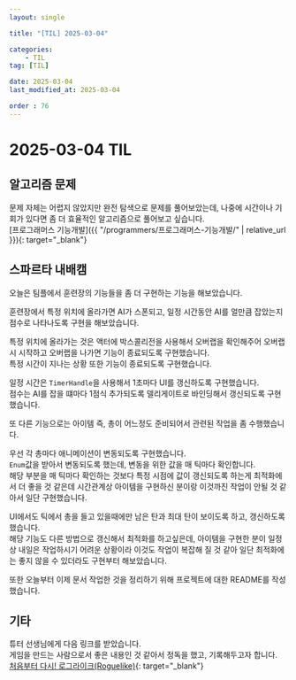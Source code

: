 ```yaml
---
layout: single

title: "[TIL] 2025-03-04"

categories:
    - TIL
tag: [TIL]

date: 2025-03-04
last_modified_at: 2025-03-04

order : 76
---
```


# 2025-03-04 TIL

## 알고리즘 문제

문제 자체는 어렵지 않았지만 완전 탐색으로 문제를 풀어보았는데, 나중에 시간이나 기회가 있다면 좀 더 효율적인 알고리즘으로 풀어보고 싶습니다.  
[프로그래머스 기능개발]({{ "/programmers/프로그래머스-기능개발/" | relative_url }}){: target="_blank"}

## 스파르타 내배캠

오늘은 팀플에서 훈련장의 기능들을 좀 더 구현하는 기능을 해보았습니다.

훈련장에서 특정 위치에 올라가면 AI가 스폰되고, 일정 시간동안 AI를 얼만큼 잡았는지 점수로 나타나도록 구현을 해보았습니다.

특정 위치에 올라가는 것은 액터에 박스콜리전을 사용해서 오버랩을 확인해주어 오버랩시 시작하고 오버랩을 나가면 기능이 종료되도록 구현했습니다.  
특정 시간이 지나는 상황 또한 기능이 종료되도록 구현했습니다.

일정 시간은 `TimerHandle`을 사용해서 1초마다 UI를 갱신하도록 구현했습니다.  
점수는 AI를 잡을 떄마다 1점식 추가되도록 델리게이트로 바인딩해서 갱신되도록 구현했습니다.

또 다른 기능으로는 아이템 즉, 총이 어느정도 준비되어서 관련된 작업을 좀 수행했습니다.

우선 각 총마다 애니메이션이 변동되도록 구현했습니다.  
`Enum`값을 받아서 변동되도록 했는데, 변동을 위한 값을 매 틱마다 확인합니다.  
해당 부분을 매 틱마다 확인하는 것보다 특정 시점에 값이 갱신되도록 하는게 최적화에서 더 좋을 것 같은데 시간관계상 아이템을 구현하신 분이랑 이것까진 작업이 안될 것 같아서 일단 구현했습니다.

UI에서도 틱에서 총을 들고 있을때에만 남은 탄과 최대 탄이 보이도록 하고, 갱신하도록 했습니다.  
해당 기능도 다른 방법으로 갱신해서 최적화를 하고싶은데, 아이템을 구현한 분이 일정상 내일은 작업하시기 어려운 상황이라 이것도 작업이 복잡해 질 것 같아 일단 최적화에는 좋지 않을 수 있더라도 구현부터 해보았습니다.

또한 오늘부터 이제 문서 작업한 것을 정리하기 위해 프로젝트에 대한 README를 작성했습니다.

## 기타

튜터 선생님에게 다음 링크를 받았습니다.  
게임을 만드는 사람으로서 좋은 내용인 것 같아서 정독을 했고, 기록해두고자 합니다.  
[처음부터 다시! 로그라이크(Roguelike)](https://on.com2us.com/content/rougelike/){: target="_blank"}
